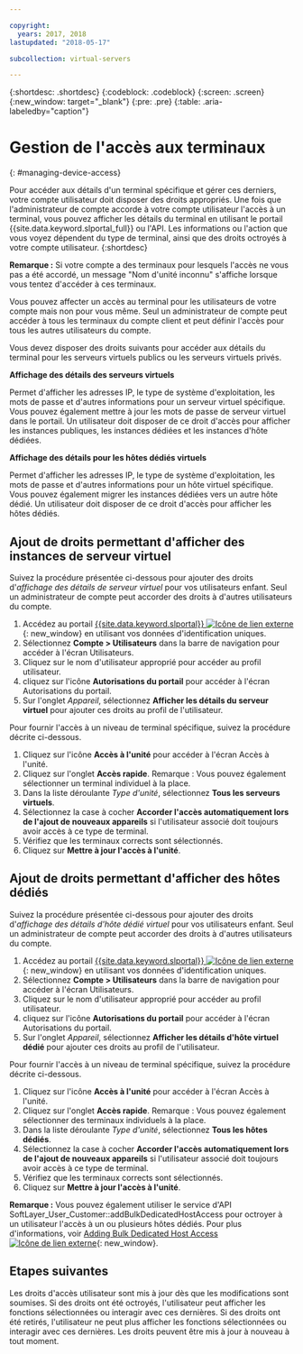 ```yaml
---

copyright:
  years: 2017, 2018
lastupdated: "2018-05-17"

subcollection: virtual-servers

---
```


{:shortdesc: .shortdesc}
{:codeblock: .codeblock}
{:screen: .screen}
{:new_window: target="_blank"}
{:pre: .pre}
{:table: .aria-labeledby="caption"}


# Gestion de l'accès aux terminaux
{: #managing-device-access}

Pour accéder aux détails d'un terminal spécifique et gérer ces derniers, votre compte utilisateur doit disposer des droits appropriés.  Une fois que l'administrateur de compte accorde à votre compte utilisateur l'accès à un terminal, vous pouvez afficher les détails du terminal en utilisant le portail {{site.data.keyword.slportal_full}} ou l'API.  Les informations ou l'action que vous voyez dépendent du type de terminal, ainsi que des droits octroyés à votre compte utilisateur.
{:shortdesc}

**Remarque :** Si votre compte a des terminaux pour lesquels l'accès ne vous pas a été accordé, un message "Nom d'unité inconnu" s'affiche lorsque vous tentez d'accéder à ces terminaux.

Vous pouvez affecter un accès au terminal pour les utilisateurs de votre compte mais non pour vous même. Seul un administrateur de compte peut accéder à tous les terminaux du compte client et peut définir l'accès pour tous les autres utilisateurs du compte.

Vous devez disposer des droits suivants pour accéder aux détails du terminal pour les serveurs virtuels publics ou les serveurs virtuels privés.

**Affichage des détails des serveurs virtuels**

Permet d'afficher les adresses IP, le type de système d'exploitation, les mots de passe et d'autres informations pour un serveur virtuel spécifique.  Vous pouvez également mettre à jour les mots de passe de serveur virtuel dans le portail. Un utilisateur doit disposer de ce droit d'accès pour afficher les instances publiques, les instances dédiées et les instances d'hôte dédiées.

**Affichage des détails pour les hôtes dédiés virtuels**

Permet d'afficher les adresses IP, le type de système d'exploitation, les mots de passe et d'autres informations pour un hôte virtuel spécifique.  Vous pouvez également migrer les instances dédiées vers un autre hôte dédié. Un utilisateur doit disposer de ce droit d'accès pour afficher les hôtes dédiés.

## Ajout de droits permettant d'afficher des instances de serveur virtuel
Suivez la procédure présentée ci-dessous pour ajouter des droits d'*affichage des détails de serveur virtuel* pour vos utilisateurs enfant. Seul un administrateur de compte peut accorder des droits à d'autres utilisateurs du compte.  

1. Accédez au portail [{{site.data.keyword.slportal}} ![Icône de lien externe](../icons/launch-glyph.svg "Icône de lien externe")](https://control.softlayer.com/){: new_window} en utilisant vos données d'identification uniques.
2. Sélectionnez **Compte > Utilisateurs** dans la barre de navigation pour accéder à l'écran Utilisateurs.
3. Cliquez sur le nom d'utilisateur approprié pour accéder au profil utilisateur.
4. cliquez sur l'icône **Autorisations du portail** pour accéder à l'écran Autorisations du portail.
5. Sur l'onglet *Appareil*, sélectionnez **Afficher les détails du serveur virtuel** pour ajouter ces droits au profil de l'utilisateur.

Pour fournir l'accès à un niveau de terminal spécifique, suivez la procédure décrite ci-dessous.

1. Cliquez sur l'icône **Accès à l'unité** pour accéder à l'écran Accès à l'unité.
2. Cliquez sur l'onglet **Accès rapide**.
   Remarque : Vous pouvez également sélectionner un terminal individuel à la place.
3. Dans la liste déroulante *Type d'unité*, sélectionnez **Tous les serveurs virtuels**.
4. Sélectionnez la case à cocher **Accorder l'accès automatiquement lors de l'ajout de nouveaux appareils** si l'utilisateur associé doit toujours avoir accès à ce type de terminal.
5. Vérifiez que les terminaux corrects sont sélectionnés.
6. Cliquez sur **Mettre à jour l'accès à l'unité**.

## Ajout de droits permettant d'afficher des hôtes dédiés
Suivez la procédure présentée ci-dessous pour ajouter des droits d'*affichage des détails d'hôte dédié virtuel* pour vos utilisateurs enfant. Seul un administrateur de compte peut accorder des droits à d'autres utilisateurs du compte.

1. Accédez au portail [{{site.data.keyword.slportal}} ![Icône de lien externe](../icons/launch-glyph.svg "Icône de lien externe")](https://control.softlayer.com/){: new_window} en utilisant vos données d'identification uniques.
2. Sélectionnez **Compte > Utilisateurs** dans la barre de navigation pour accéder à l'écran Utilisateurs.
3. Cliquez sur le nom d'utilisateur approprié pour accéder au profil utilisateur.
4. cliquez sur l'icône **Autorisations du portail** pour accéder à l'écran Autorisations du portail.
5. Sur l'onglet *Appareil*, sélectionnez **Afficher les détails d'hôte virtuel dédié** pour ajouter ces droits au profil de l'utilisateur.

Pour fournir l'accès à un niveau de terminal spécifique, suivez la procédure décrite ci-dessous.

1. Cliquez sur l'icône **Accès à l'unité** pour accéder à l'écran Accès à l'unité.
2. Cliquez sur l'onglet **Accès rapide**.
   Remarque : Vous pouvez également sélectionner des terminaux individuels à la place.
3. Dans la liste déroulante *Type d'unité*, sélectionnez **Tous les hôtes dédiés**.
4. Sélectionnez la case à cocher **Accorder l'accès automatiquement lors de l'ajout de nouveaux appareils** si l'utilisateur associé doit toujours avoir accès à ce type de terminal.
5. Vérifiez que les terminaux corrects sont sélectionnés.
6. Cliquez sur **Mettre à jour l'accès à l'unité**.

**Remarque :** Vous pouvez également utiliser le service d'API SoftLayer_User_Customer::addBulkDedicatedHostAccess pour octroyer à un utilisateur l'accès à un ou plusieurs hôtes dédiés. Pour plus d'informations, voir [Adding Bulk Dedicated Host Access ![Icône de lien externe](../icons/launch-glyph.svg "Icône de lien externe")](https://softlayer.github.io/reference/services/SoftLayer_User_Customer/addBulkDedicatedHostAccess/){: new_window}.  

## Etapes suivantes
Les droits d'accès utilisateur sont mis à jour dès que les modifications sont soumises. Si des droits ont été octroyés, l'utilisateur peut afficher les fonctions sélectionnées ou interagir avec ces dernières. Si des droits ont été retirés, l'utilisateur ne peut plus afficher les fonctions sélectionnées ou interagir avec ces dernières. Les droits peuvent être mis à jour à nouveau à tout moment.
